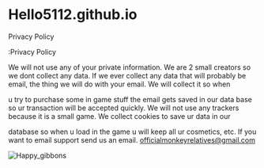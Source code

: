 # Hello5112.github.io

Privacy Policy


:Privacy Policy

We will not use any of your private information. We are 2 small creators so we dont collect any data. If we ever collect any data that will probably be email, the thing we will do with your email. We will collect it so when 

u try to purchase some in game stuff the email gets saved in our data base so ur transaction will be accepted quickly. We will not use any trackers because it is a small game. We collect cookies to save ur data in our 

database so when u load in the game u will keep all ur cosmetics, etc. If you want to email support send us an email. officialmonkeyrelatives@gmail.com




![Happy_gibbons](https://github.com/hello5112/Hello5112.github.io/assets/121976313/543ae7ef-e609-4551-bccc-191287f821d7)
